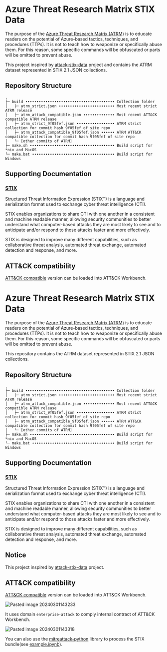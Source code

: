 # Azure Threat Research Matrix STIX Data

The purpose of the [Azure Threat Research Matrix (ATRM)](https://microsoft.github.io/Azure-Threat-Research-Matrix/) is to educate readers on the potential of Azure-based tactics, techniques, and procedures (TTPs). It is not to teach how to weaponize or specifically abuse them. For this reason, some specific commands will be obfuscated or parts will be omitted to prevent abuse.

This project inspired by [attack-stix-data](https://github.com/mitre-attack/attack-stix-data) project and contains the ATRM dataset represented in STIX 2.1 JSON collections. 

## Repository Structure

```
.
├─ build ∙∙∙∙∙∙∙∙∙∙∙∙∙∙∙∙∙∙∙∙∙∙∙∙∙∙∙∙∙∙∙∙∙∙∙∙∙∙∙∙ Collection folder 
│   ├─ atrm_strict.json ∙∙∙∙∙∙∙∙∙∙∙∙∙∙∙∙∙∙∙∙∙∙∙∙∙ Most recent strict ATRM release
│   ├─ atrm_attack_compatible.json ∙∙∙∙∙∙∙∙∙∙∙∙∙∙ Most recent ATT&CK compatible ATRM release
│   ├─ atrm_strict_9f05fef.json ∙∙∙∙∙∙∙∙∙∙∙∙∙∙∙∙∙ ATRM strict collection for commit hash 9f05fef of site repo
│   ├─ atrm_attack_compatible_9f05fef.json ∙∙∙∙∙∙ ATRM ATT&CK compatible collection for commit hash 9f05fef of site repo
│   └─ [other commits of ATRM]
├─ make.sh ∙∙∙∙∙∙∙∙∙∙∙∙∙∙∙∙∙∙∙∙∙∙∙∙∙∙∙∙∙∙∙∙∙∙∙∙∙∙ Build script for *nix and MacOS
└─ make.bat ∙∙∙∙∙∙∙∙∙∙∙∙∙∙∙∙∙∙∙∙∙∙∙∙∙∙∙∙∙∙∙∙∙∙∙∙∙ Build script for Windows
```

## Supporting Documentation

### [STIX](https://oasis-open.github.io/cti-documentation/)

Structured Threat Information Expression (STIX™) is a language and serialization format used to exchange cyber threat intelligence (CTI).

STIX enables organizations to share CTI with one another in a consistent and machine readable manner, allowing security communities to better understand what computer-based attacks they are most likely to see and to anticipate and/or respond to those attacks faster and more effectively.

STIX is designed to improve many different capabilities, such as collaborative threat analysis, automated threat exchange, automated detection and response, and more.

## ATT&CK compatibility

[ATT&CK compatible](https://raw.githubusercontent.com/Security-Experts-Community/atrm-stix-data/main/build/atrm_attack_compatible.json) version can be loaded into ATT&CK Workbench.

# Azure Threat Research Matrix STIX Data

The purpose of the [Azure Threat Research Matrix (ATRM)](https://microsoft.github.io/Azure-Threat-Research-Matrix/) is to educate readers on the potential of Azure-based tactics, techniques, and procedures (TTPs). It is not to teach how to weaponize or specifically abuse them. For this reason, some specific commands will be obfuscated or parts will be omitted to prevent abuse.

This repository contains the ATRM dataset represented in STIX 2.1 JSON collections. 

## Repository Structure

```
.
├─ build ∙∙∙∙∙∙∙∙∙∙∙∙∙∙∙∙∙∙∙∙∙∙∙∙∙∙∙∙∙∙∙∙∙∙∙∙∙∙∙∙ Collection folder 
│   ├─ atrm_strict.json ∙∙∙∙∙∙∙∙∙∙∙∙∙∙∙∙∙∙∙∙∙∙∙∙∙ Most recent strict ATRM release
│   ├─ atrm_attack_compatible.json ∙∙∙∙∙∙∙∙∙∙∙∙∙∙ Most recent ATT&CK compatible ATRM release
│   ├─ atrm_strict_9f05fef.json ∙∙∙∙∙∙∙∙∙∙∙∙∙∙∙∙∙ ATRM strict collection for commit hash 9f05fef of site repo
│   ├─ atrm_attack_compatible_9f05fef.json ∙∙∙∙∙∙ ATRM ATT&CK compatible collection for commit hash 9f05fef of site repo
│   └─ [other commits of ATRM]
├─ make.sh ∙∙∙∙∙∙∙∙∙∙∙∙∙∙∙∙∙∙∙∙∙∙∙∙∙∙∙∙∙∙∙∙∙∙∙∙∙∙ Build script for *nix and MacOS
└─ make.bat ∙∙∙∙∙∙∙∙∙∙∙∙∙∙∙∙∙∙∙∙∙∙∙∙∙∙∙∙∙∙∙∙∙∙∙∙∙ Build script for Windows
```

## Supporting Documentation

### [STIX](https://oasis-open.github.io/cti-documentation/)

Structured Threat Information Expression (STIX™) is a language and serialization format used to exchange cyber threat intelligence (CTI).

STIX enables organizations to share CTI with one another in a consistent and machine readable manner, allowing security communities to better understand what computer-based attacks they are most likely to see and to anticipate and/or respond to those attacks faster and more effectively.

STIX is designed to improve many different capabilities, such as collaborative threat analysis, automated threat exchange, automated detection and response, and more.


## Notice 

This project inspired by [attack-stix-data](https://github.com/mitre-attack/attack-stix-data) project.

## ATT&CK compatibility

[ATT&CK compatible](https://raw.githubusercontent.com/Security-Experts-Community/atrm-stix-data/main/build/atrm_attack_compatible.json) version can be loaded into ATT&CK Workbench.

![Pasted image 20240301143233](https://github.com/Security-Experts-Community/atrm-stix-data/assets/61383585/eab57654-d75b-4e50-81f1-ab6b8e58e684)

It uses domain `enterprise-attack` to comply internal contract of ATT&CK Workbench.

![Pasted image 20240301143318](https://github.com/Security-Experts-Community/atrm-stix-data/assets/61383585/c871237c-d2b0-41d0-953c-644935376483)

You can also use the [mitreattack-python](https://mitreattack-python.readthedocs.io/en/latest/) library to process the STIX bundle(see [example.ipynb](https://github.com/Security-Experts-Community/atrm-stix-data/blob/main/src/example.ipynb)).
